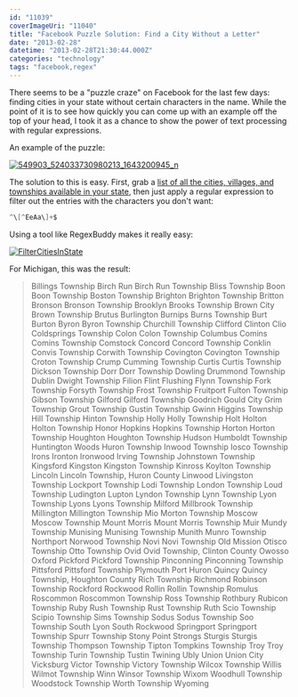 ```yaml
---
id: "11039"
coverImageUri: "11040"
title: "Facebook Puzzle Solution: Find a City Without a Letter"
date: "2013-02-28"
datetime: "2013-02-28T21:30:44.000Z"
categories: "technology"
tags: "facebook,regex"
---
```


There seems to be a "puzzle craze" on Facebook for the last few days: finding cities in your state without certain characters in the name. While the point of it is to see how quickly you can come up with an example off the top of your head, I took it as a chance to show the power of text processing with regular expressions.

An example of the puzzle:

[![549903_524033730980213_1643200945_n](http://assets.brandonmartinez.com/brandonmartinez/2013/02/549903_524033730980213_1643200945_n.jpg)](http://assets.brandonmartinez.com/brandonmartinez/2013/02/549903_524033730980213_1643200945_n.jpg)

The solution to this is easy. First, grab a [list of all the cities, villages, and townships available in your state](http://en.wikipedia.org/wiki/List_of_cities,_villages,_and_townships_in_Michigan "Wikipedia | List of cities, villages, and townships in Michigan"), then just apply a regular expression to filter out the entries with the characters you don't want:

``` csharp
^\[^EeAa\]+$
```

Using a tool like RegexBuddy makes it really easy:

[![FilterCitiesInState](http://assets.brandonmartinez.com/brandonmartinez/2013/02/FilterCitiesInState-575x499.png)](http://assets.brandonmartinez.com/brandonmartinez/2013/02/FilterCitiesInState.png)

For Michigan, this was the result:

> Billings Township Birch Run Birch Run Township Bliss Township Boon Boon Township Boston Township Brighton Brighton Township Britton Bronson Bronson Township Brooklyn Brooks Township Brown City Brown Township Brutus Burlington Burnips Burns Township Burt Burton Byron Byron Township Churchill Township Clifford Clinton Clio Coldsprings Township Colon Colon Township Columbus Comins Comins Township Comstock Concord Concord Township Conklin Convis Township Corwith Township Covington Covington Township Croton Township Crump Cumming Township Curtis Curtis Township Dickson Township Dorr Dorr Township Dowling Drummond Township Dublin Dwight Township Filion Flint Flushing Flynn Township Fork Township Forsyth Township Frost Township Fruitport Fulton Township Gibson Township Gilford Gilford Township Goodrich Gould City Grim Township Grout Township Gustin Township Gwinn Higgins Township Hill Township Hinton Township Holly Holly Township Holt Holton Holton Township Honor Hopkins Hopkins Township Horton Horton Township Houghton Houghton Township Hudson Humboldt Township Huntington Woods Huron Township Inwood Township Iosco Township Irons Ironton Ironwood Irving Township Johnstown Township Kingsford Kingston Kingston Township Kinross Koylton Township Lincoln Lincoln Township, Huron County Linwood Livingston Township Lockport Township Lodi Township London Township Loud Township Ludington Lupton Lyndon Township Lynn Township Lyon Township Lyons Lyons Township Milford Millbrook Township Millington Millington Township Mio Morton Township Moscow Moscow Township Mount Morris Mount Morris Township Muir Mundy Township Munising Munising Township Munith Munro Township Northport Norwood Township Novi Novi Township Old Mission Otisco Township Otto Township Ovid Ovid Township, Clinton County Owosso Oxford Pickford Pickford Township Pinconning Pinconning Township Pittsford Pittsford Township Plymouth Port Huron Quincy Quincy Township, Houghton County Rich Township Richmond Robinson Township Rockford Rockwood Rollin Rollin Township Romulus Roscommon Roscommon Township Ross Township Rothbury Rubicon Township Ruby Rush Township Rust Township Ruth Scio Township Scipio Township Sims Township Sodus Sodus Township Soo Township South Lyon South Rockwood Springport Springport Township Spurr Township Stony Point Strongs Sturgis Sturgis Township Thompson Township Tipton Tompkins Township Troy Troy Township Turin Township Tustin Twining Ubly Union Union City Vicksburg Victor Township Victory Township Wilcox Township Willis Wilmot Township Winn Winsor Township Wixom Woodhull Township Woodstock Township Worth Township Wyoming
